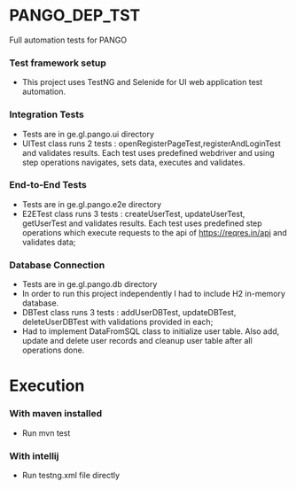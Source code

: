 # PANGO_DEP_TST

Full automation tests for PANGO

### Test framework setup

* This project uses TestNG and Selenide for UI web application
  test automation.

### Integration Tests

* Tests are in ge.gl.pango.ui directory
* UITest class runs 2 tests : openRegisterPageTest,registerAndLoginTest and validates results.
  Each test uses predefined webdriver and using step operations navigates, sets data, executes and validates.

### End-to-End Tests

* Tests are in ge.gl.pango.e2e directory
* E2ETest class runs 3 tests : createUserTest, updateUserTest, getUserTest and validates results.
  Each test uses predefined step operations which execute requests to the api of https://reqres.in/api and validates
  data;

### Database Connection

* Tests are in ge.gl.pango.db directory
* In order to run this project independently I had to include H2 in-memory database.
* DBTest class runs 3 tests : addUserDBTest, updateDBTest, deleteUserDBTest with validations provided in each;
* Had to implement DataFromSQL class to initialize user table. Also add, update and delete user records and cleanup user table after all operations done.

# Execution

### With maven installed
* Run mvn test

### With intellij
* Run testng.xml file directly
